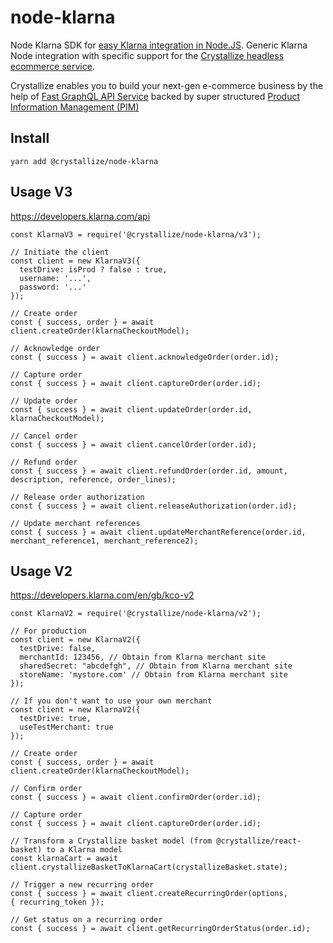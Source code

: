 # node-klarna

Node Klarna SDK for [easy Klarna integration in Node.JS](https://crystallize.com/developers/react-components/node-klarna). Generic Klarna Node integration with specific support for the [Crystallize headless ecommerce service](https://crystallize.com/developers).

Crystallize enables you to build your next-gen e-commerce business by the help of [Fast GraphQL API Service](https://crystallize.com/product/graphql-commerce-api) backed by super structured [Product Information Management (PIM)](https://crystallize.com/product/product-information-management)

## Install

```
yarn add @crystallize/node-klarna
```

## Usage V3

https://developers.klarna.com/api

```
const KlarnaV3 = require('@crystallize/node-klarna/v3');

// Initiate the client
const client = new KlarnaV3({
  testDrive: isProd ? false : true,
  username: '...',
  password: '...'
});

// Create order
const { success, order } = await client.createOrder(klarnaCheckoutModel);

// Acknowledge order
const { success } = await client.acknowledgeOrder(order.id);

// Capture order
const { success } = await client.captureOrder(order.id);

// Update order
const { success } = await client.updateOrder(order.id, klarnaCheckoutModel);

// Cancel order
const { success } = await client.cancelOrder(order.id);

// Refund order
const { success } = await client.refundOrder(order.id, amount, description, reference, order_lines);

// Release order authorization
const { success } = await client.releaseAuthorization(order.id);

// Update merchant references
const { success } = await client.updateMerchantReference(order.id, merchant_reference1, merchant_reference2);

```

## Usage V2

https://developers.klarna.com/en/gb/kco-v2

```
const KlarnaV2 = require('@crystallize/node-klarna/v2');

// For production
const client = new KlarnaV2({
  testDrive: false,
  merchantId: 123456, // Obtain from Klarna merchant site
  sharedSecret: "abcdefgh", // Obtain from Klarna merchant site
  storeName: 'mystore.com' // Obtain from Klarna merchant site
});

// If you don't want to use your own merchant
const client = new KlarnaV2({
  testDrive: true,
  useTestMerchant: true
});

// Create order
const { success, order } = await client.createOrder(klarnaCheckoutModel);

// Confirm order
const { success } = await client.confirmOrder(order.id);

// Capture order
const { success } = await client.captureOrder(order.id);

// Transform a Crystallize basket model (from @crystallize/react-basket) to a Klarna model
const klarnaCart = await client.crystallizeBasketToKlarnaCart(crystallizeBasket.state);

// Trigger a new recurring order
const { success } = await client.createRecurringOrder(options, { recurring_token });

// Get status on a recurring order
const { success } = await client.getRecurringOrderStatus(order.id);

```
